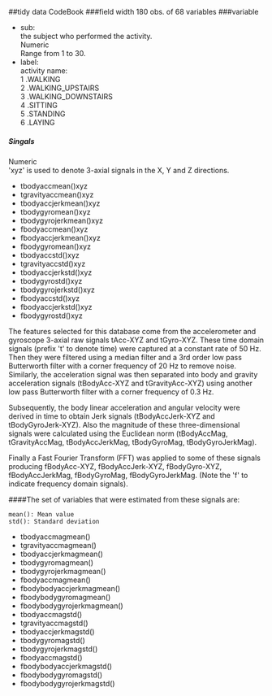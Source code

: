 ##tidy data CodeBook
###field width
180 obs. of  68 variables
###variable
- sub:  
the subject who performed the activity.  
Numeric  
Range from 1 to 30.
- label:  
activity name:  
1 .WALKING  
2 .WALKING_UPSTAIRS  
3 .WALKING_DOWNSTAIRS  
4 .SITTING  
5 .STANDING  
6 .LAYING
##### Singals
Numeric  
'xyz' is used to denote 3-axial signals in the X, Y and Z directions.

- tbodyaccmean()xyz
- tgravityaccmean()xyz
- tbodyaccjerkmean()xyz
- tbodygyromean()xyz
- tbodygyrojerkmean()xyz
- fbodyaccmean()xyz
- fbodyaccjerkmean()xyz
- fbodygyromean()xyz
- tbodyaccstd()xyz
- tgravityaccstd()xyz
- tbodyaccjerkstd()xyz
- tbodygyrostd()xyz
- tbodygyrojerkstd()xyz
- fbodyaccstd()xyz
- fbodyaccjerkstd()xyz
- fbodygyrostd()xyz

The features selected for this database come from the accelerometer and gyroscope 3-axial raw signals tAcc-XYZ and tGyro-XYZ. These time domain signals (prefix 't' to denote time) were captured at a constant rate of 50 Hz. Then they were filtered using a median filter and a 3rd order low pass Butterworth filter with a corner frequency of 20 Hz to remove noise. Similarly, the acceleration signal was then separated into body and gravity acceleration signals (tBodyAcc-XYZ and tGravityAcc-XYZ) using another low pass Butterworth filter with a corner frequency of 0.3 Hz. 

Subsequently, the body linear acceleration and angular velocity were derived in time to obtain Jerk signals (tBodyAccJerk-XYZ and tBodyGyroJerk-XYZ). Also the magnitude of these three-dimensional signals were calculated using the Euclidean norm (tBodyAccMag, tGravityAccMag, tBodyAccJerkMag, tBodyGyroMag, tBodyGyroJerkMag). 

Finally a Fast Fourier Transform (FFT) was applied to some of these signals producing fBodyAcc-XYZ, fBodyAccJerk-XYZ, fBodyGyro-XYZ, fBodyAccJerkMag, fBodyGyroMag, fBodyGyroJerkMag. (Note the 'f' to indicate frequency domain signals). 


####The set of variables that were estimated from these signals are: 

	mean(): Mean value
	std(): Standard deviation

- tbodyaccmagmean()
- tgravityaccmagmean()
- tbodyaccjerkmagmean()
- tbodygyromagmean()
- tbodygyrojerkmagmean()
- fbodyaccmagmean()
- fbodybodyaccjerkmagmean()
- fbodybodygyromagmean()
- fbodybodygyrojerkmagmean()
- tbodyaccmagstd()
- tgravityaccmagstd()
- tbodyaccjerkmagstd()
- tbodygyromagstd()
- tbodygyrojerkmagstd()
- fbodyaccmagstd()
- fbodybodyaccjerkmagstd()
- fbodybodygyromagstd()
- fbodybodygyrojerkmagstd()

